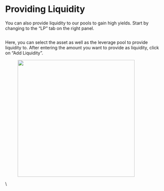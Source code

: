 # Providing Liquidity

You can also provide liquidity to our pools to gain high yields. Start by changing to the “LP” tab on the right panel.

<figure><img src="https://lh3.googleusercontent.com/XdS2j7p45IMI3cnCUe9fR03mhwMdu0jKY7YDujvSehsNRDj1nh1RTBJ8VJXrJ0O5BUsO7U9TfqYp2YRGNXiOZLniluNFAws33Zgr3JxzEPuFBzxfQOT4-uCu-mIPHJ5_-43O6EMvA-KoGuMllr3mlAE" alt=""><figcaption></figcaption></figure>

Here, you can select the asset as well as the leverage pool to provide liquidity to. After entering the amount you want to provide as liquidity, click on “Add Liquidity”.

<figure><img src="https://lh4.googleusercontent.com/JPzArfuhuHI4OnH5QE7tpoYiFHWSSzuYqdWGA7AI_i0JOKigMrhV13kHiwX2aMAJiH-p-k-C7DpbWXPspY6n7sVO8ue3MPZme_uNaVboqUrC5XzP-4TK7EZP8mn4jE23-Mni_6T7iKkvMO90o8G33lk" alt="" width="375"><figcaption></figcaption></figure>

\
